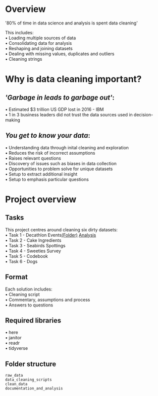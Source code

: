 # Overview

'80% of time in data science and analysis is spent data cleaning'

This includes:</br>
• Loading multiple sources of data</br>
• Consolidating data for analysis</br>
• Reshaping and joining datasets</br>
• Dealing with missing values, duplicates and outliers</br>
• Cleaning strings


# Why is data cleaning important?

## *'Garbage in leads to garbage out'*:
• Estimated $3 trillion US GDP lost in 2016 - IBM</br>
• 1 in 3 business leaders did not trust the data sources  used in decision-making</br>


## *You get to know your data*:
• Understanding data through inital cleaning and exploration</br>
• Reduces the risk of incorrect assumptions</br>
• Raises relevant questions</br>
• Discovery of issues such as biases in data collection</br>
• Opportunities to problem solve for unique datasets</br>
• Setup to extract additional insight</br>
• Setup to emphasis particular questions</br>


# Project overview

## Tasks

This project centres around cleaning six dirty datasets:</br>
• Task 1 - Decathlon Events[(Folder)](https://github.com/ThisIsJohnnyLau/dirty_data_project/tree/master/task1)
[Analysis](http://htmlpreview.github.io/?https://github.com/ThisIsJohnnyLau/dirty_data_project/tree/master/task1/analysis_and_documentation/analysis.html)</br>
• Task 2 - Cake Ingredients</br>
• Task 3 - Seabirds Spottings</br>
• Task 4 - Sweeties Survey</br>
• Task 5 - Codebook</br>
• Task 6 - Dogs</br>

## Format

Each solution includes:</br>
• Cleaning script</br>
• Commentary, assumptions and process</br>
• Answers to questions</br>

## Required libraries

• here</br> 
• janitor</br> 
• readr</br> 
• tidyverse</br>

## Folder structure 

```
raw_data
data_cleaning_scripts
clean_data
documentation_and_analysis
```